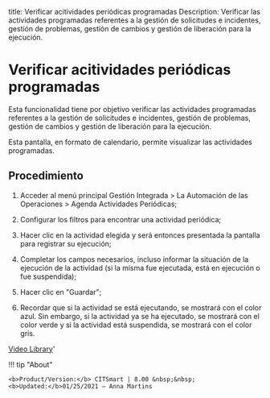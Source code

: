 title: Verificar acitividades periódicas programadas
Description: Verificar las actividades programadas referentes a la gestión de solicitudes e incidentes, gestión de problemas, gestión de cambios y gestión de liberación para la ejecución.
# Verificar acitividades periódicas programadas


Esta funcionalidad tiene por objetivo verificar las actividades programadas
referentes a la gestión de solicitudes e incidentes, gestión de problemas,
gestión de cambios y gestión de liberación para la ejecución.

Esta pantalla, en formato de calendario, permite visualizar las actividades
programadas.

Procedimiento
-----------------

1.  Acceder al menú principal Gestión Integrada \> La Automación de las
    Operaciones \> Agenda Actividades Periódicas;

2.  Configurar los filtros para encontrar una actividad periódica;

3.  Hacer clic en la actividad elegida y será entonces presentada la pantalla
    para registrar su ejecución;

4.  Completar los campos necesarios, incluso informar la situación de la
    ejecución de la actividad (si la misma fue ejecutada, está en ejecución o
    fue suspendida);

5.  Hacer clic en "Guardar";

6.  Recordar que si la actividad se está ejecutando, se mostrará con el color
    azul. Sin embargo, si la actividad ya se ha ejecutado, se mostrará con el
    color verde y si la actividad está suspendida, se mostrará con el color
    gris.


<i class='fa fa-youtube-play  fa-2x' style='color:#97ce17;vertical-align: middle;'> </i> [Video Library](https://www.youtube.com/playlist?list=PLB5qK2uzf2ROTLt6Tt7uegzqwpXHX5nA2)'

!!! tip "About"

    <b>Product/Version:</b> CITSmart | 8.00 &nbsp;&nbsp;
    <b>Updated:</b>01/25/2021 – Anna Martins
